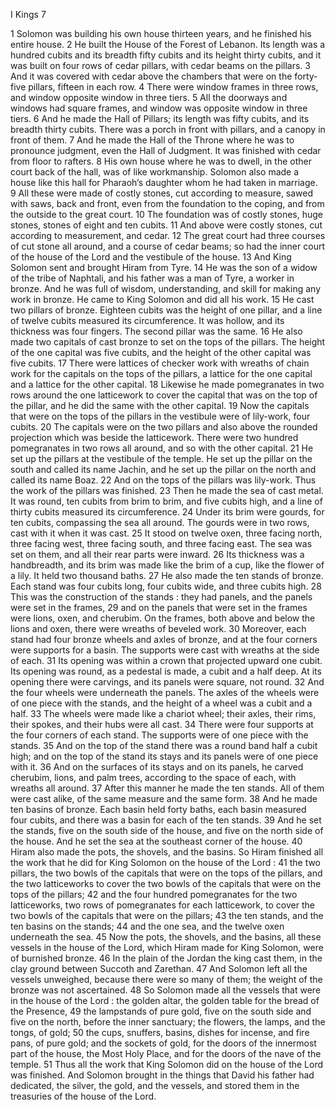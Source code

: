 I Kings 7

1	Solomon was building his own house thirteen years, and he finished his entire house.
2	He built the House of the Forest of Lebanon. Its length was a hundred cubits and its breadth fifty cubits and its height thirty cubits, and it was built on four rows of cedar pillars, with cedar beams on the pillars.
3	And it was covered with cedar above the chambers that were on the forty-five pillars, fifteen in each row.
4	There were window frames in three rows, and window opposite window in three tiers.
5	All the doorways and windows had square frames, and window was opposite window in three tiers.
6	And he made the Hall of Pillars; its length was fifty cubits, and its breadth thirty cubits. There was a porch in front with pillars, and a canopy in front of them.
7	And he made the Hall of the Throne where he was to pronounce judgment, even the Hall of Judgment. It was finished with cedar from floor to rafters.
8	His own house where he was to dwell, in the other court back of the hall, was of like workmanship. Solomon also made a house like this hall for Pharaoh’s daughter whom he had taken in marriage.
9	All these were made of costly stones, cut according to measure, sawed with saws, back and front, even from the foundation to the coping, and from the outside to the great court.
10	The foundation was of costly stones, huge stones, stones of eight and ten cubits.
11	And above were costly stones, cut according to measurement, and cedar.
12	The great court had three courses of cut stone all around, and a course of cedar beams; so had the inner court of the house of the Lord and the vestibule of the house.
13	And King Solomon sent and brought Hiram from Tyre.
14	He was the son of a widow of the tribe of Naphtali, and his father was a man of Tyre, a worker in bronze. And he was full of wisdom, understanding, and skill for making any work in bronze. He came to King Solomon and did all his work.
15	He cast two pillars of bronze. Eighteen cubits was the height of one pillar, and a line of twelve cubits measured its circumference. It was hollow, and its thickness was four fingers. The second pillar was the same.
16	He also made two capitals of cast bronze to set on the tops of the pillars. The height of the one capital was five cubits, and the height of the other capital was five cubits.
17	There were lattices of checker work with wreaths of chain work for the capitals on the tops of the pillars, a lattice for the one capital and a lattice for the other capital.
18	Likewise he made pomegranates in two rows around the one latticework to cover the capital that was on the top of the pillar, and he did the same with the other capital.
19	Now the capitals that were on the tops of the pillars in the vestibule were of lily-work, four cubits.
20	The capitals were on the two pillars and also above the rounded projection which was beside the latticework. There were two hundred pomegranates in two rows all around, and so with the other capital.
21	He set up the pillars at the vestibule of the temple. He set up the pillar on the south and called its name Jachin, and he set up the pillar on the north and called its name Boaz.
22	And on the tops of the pillars was lily-work. Thus the work of the pillars was finished.
23	Then he made the sea of cast metal. It was round, ten cubits from brim to brim, and five cubits high, and a line of thirty cubits measured its circumference.
24	Under its brim were gourds, for ten cubits, compassing the sea all around. The gourds were in two rows, cast with it when it was cast.
25	It stood on twelve oxen, three facing north, three facing west, three facing south, and three facing east. The sea was set on them, and all their rear parts were inward.
26	Its thickness was a handbreadth, and its brim was made like the brim of a cup, like the flower of a lily. It held two thousand baths.
27	He also made the ten stands of bronze. Each stand was four cubits long, four cubits wide, and three cubits high.
28	This was the construction of the stands : they had panels, and the panels were set in the frames,
29	and on the panels that were set in the frames were lions, oxen, and cherubim. On the frames, both above and below the lions and oxen, there were wreaths of beveled work.
30	Moreover, each stand had four bronze wheels and axles of bronze, and at the four corners were supports for a basin. The supports were cast with wreaths at the side of each.
31	Its opening was within a crown that projected upward one cubit. Its opening was round, as a pedestal is made, a cubit and a half deep. At its opening there were carvings, and its panels were square, not round.
32	And the four wheels were underneath the panels. The axles of the wheels were of one piece with the stands, and the height of a wheel was a cubit and a half.
33	The wheels were made like a chariot wheel; their axles, their rims, their spokes, and their hubs were all cast.
34	There were four supports at the four corners of each stand. The supports were of one piece with the stands.
35	And on the top of the stand there was a round band half a cubit high; and on the top of the stand its stays and its panels were of one piece with it.
36	And on the surfaces of its stays and on its panels, he carved cherubim, lions, and palm trees, according to the space of each, with wreaths all around.
37	After this manner he made the ten stands. All of them were cast alike, of the same measure and the same form.
38	And he made ten basins of bronze. Each basin held forty baths, each basin measured four cubits, and there was a basin for each of the ten stands.
39	And he set the stands, five on the south side of the house, and five on the north side of the house. And he set the sea at the southeast corner of the house.
40	Hiram also made the pots, the shovels, and the basins. So Hiram finished all the work that he did for King Solomon on the house of the Lord :
41	the two pillars, the two bowls of the capitals that were on the tops of the pillars, and the two latticeworks to cover the two bowls of the capitals that were on the tops of the pillars;
42	and the four hundred pomegranates for the two latticeworks, two rows of pomegranates for each latticework, to cover the two bowls of the capitals that were on the pillars;
43	the ten stands, and the ten basins on the stands;
44	and the one sea, and the twelve oxen underneath the sea.
45	Now the pots, the shovels, and the basins, all these vessels in the house of the Lord, which Hiram made for King Solomon, were of burnished bronze.
46	In the plain of the Jordan the king cast them, in the clay ground between Succoth and Zarethan.
47	And Solomon left all the vessels unweighed, because there were so many of them; the weight of the bronze was not ascertained.
48	So Solomon made all the vessels that were in the house of the Lord : the golden altar, the golden table for the bread of the Presence,
49	the lampstands of pure gold, five on the south side and five on the north, before the inner sanctuary; the flowers, the lamps, and the tongs, of gold;
50	the cups, snuffers, basins, dishes for incense, and fire pans, of pure gold; and the sockets of gold, for the doors of the innermost part of the house, the Most Holy Place, and for the doors of the nave of the temple.
51	Thus all the work that King Solomon did on the house of the Lord was finished. And Solomon brought in the things that David his father had dedicated, the silver, the gold, and the vessels, and stored them in the treasuries of the house of the Lord.

